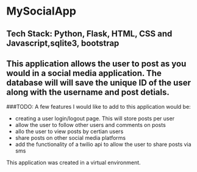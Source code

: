 # MySocialApp
## Tech Stack: Python, Flask, HTML, CSS and Javascript,sqlite3, bootstrap

## This application allows the user to post as you would in a social media application. The database will will save the unique ID of the user along with the username and post detials.

###TODO: A few features I would like to add to this application would be: 
- creating a user login/logout page. This will store posts per user
- allow the user to follow other users and comments on posts 
- allo the user to view posts by certian users
- share posts on other social media platforms
- add the functionality of a twilio api to allow the user to share posts via sms

This application was created in a virtual environment.
